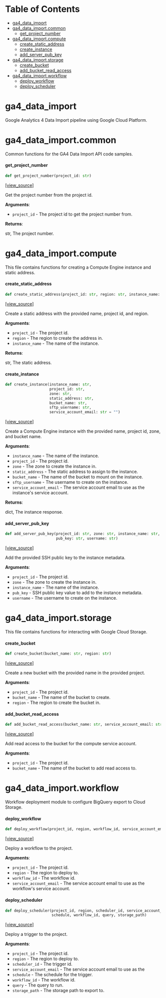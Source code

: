# Table of Contents

* [ga4\_data\_import](#ga4_data_import)
* [ga4\_data\_import.common](#ga4_data_import.common)
  * [get\_project\_number](#ga4_data_import.common.get_project_number)
* [ga4\_data\_import.compute](#ga4_data_import.compute)
  * [create\_static\_address](#ga4_data_import.compute.create_static_address)
  * [create\_instance](#ga4_data_import.compute.create_instance)
  * [add\_server\_pub\_key](#ga4_data_import.compute.add_server_pub_key)
* [ga4\_data\_import.storage](#ga4_data_import.storage)
  * [create\_bucket](#ga4_data_import.storage.create_bucket)
  * [add\_bucket\_read\_access](#ga4_data_import.storage.add_bucket_read_access)
* [ga4\_data\_import.workflow](#ga4_data_import.workflow)
  * [deploy\_workflow](#ga4_data_import.workflow.deploy_workflow)
  * [deploy\_scheduler](#ga4_data_import.workflow.deploy_scheduler)

<a id="ga4_data_import"></a>

# ga4\_data\_import

Google Analytics 4 Data Import pipeline using Google Cloud Platform.

<a id="ga4_data_import.common"></a>

# ga4\_data\_import.common

Common functions for the GA4 Data Import API code samples.

<a id="ga4_data_import.common.get_project_number"></a>

#### get\_project\_number

```python
def get_project_number(project_id: str)
```

[[view_source]](https://github.com/max-ostapenko/ga4_data_import/blob/main/ga4_data_import/common.py#L9)

Get the project number from the project id.

**Arguments**:

- `project_id` - The project id to get the project number from.
  

**Returns**:

  str, The project number.

<a id="ga4_data_import.compute"></a>

# ga4\_data\_import.compute

This file contains functions for creating a Compute Engine instance and static address.

<a id="ga4_data_import.compute.create_static_address"></a>

#### create\_static\_address

```python
def create_static_address(project_id: str, region: str, instance_name: str)
```

[[view_source]](https://github.com/max-ostapenko/ga4_data_import/blob/main/ga4_data_import/compute.py#L32)

Create a static address with the provided name, project id, and region.

**Arguments**:

- `project_id` - The project id.
- `region` - The region to create the address in.
- `instance_name` - The name of the instance.
  

**Returns**:

  str, The static address.

<a id="ga4_data_import.compute.create_instance"></a>

#### create\_instance

```python
def create_instance(instance_name: str,
                    project_id: str,
                    zone: str,
                    static_address: str,
                    bucket_name: str,
                    sftp_username: str,
                    service_account_email: str = "")
```

[[view_source]](https://github.com/max-ostapenko/ga4_data_import/blob/main/ga4_data_import/compute.py#L66)

Create a Compute Engine instance with the provided name, project id, zone, and bucket name.

**Arguments**:

- `instance_name` - The name of the instance.
- `project_id` - The project id.
- `zone` - The zone to create the instance in.
- `static_address` - The static address to assign to the instance.
- `bucket_name` - The name of the bucket to mount on the instance.
- `sftp_username` - The username to create on the instance.
- `service_account_email` - The service account email to use as the
  instance's service account.
  

**Returns**:

  dict, The instance response.

<a id="ga4_data_import.compute.add_server_pub_key"></a>

#### add\_server\_pub\_key

```python
def add_server_pub_key(project_id: str, zone: str, instance_name: str,
                       pub_key: str, username: str)
```

[[view_source]](https://github.com/max-ostapenko/ga4_data_import/blob/main/ga4_data_import/compute.py#L202)

Add the provided SSH public key to the instance metadata.

**Arguments**:

- `project_id` - The project id.
- `zone` - The zone to create the instance in.
- `instance_name` - The name of the instance.
- `pub_key` - SSH public key value to add to the instance metadata.
- `username` - The username to create on the instance.

<a id="ga4_data_import.storage"></a>

# ga4\_data\_import.storage

This file contains functions for interacting with Google Cloud Storage.

<a id="ga4_data_import.storage.create_bucket"></a>

#### create\_bucket

```python
def create_bucket(bucket_name: str, region: str)
```

[[view_source]](https://github.com/max-ostapenko/ga4_data_import/blob/main/ga4_data_import/storage.py#L9)

Create a new bucket with the provided name in the provided project.

**Arguments**:

- `project_id` - The project id.
- `bucket_name` - The name of the bucket to create.
- `region` - The region to create the bucket in.

<a id="ga4_data_import.storage.add_bucket_read_access"></a>

#### add\_bucket\_read\_access

```python
def add_bucket_read_access(bucket_name: str, service_account_email: str)
```

[[view_source]](https://github.com/max-ostapenko/ga4_data_import/blob/main/ga4_data_import/storage.py#L28)

Add read access to the bucket for the compute service account.

**Arguments**:

- `project_id` - The project id.
- `bucket_name` - The name of the bucket to add read access to.

<a id="ga4_data_import.workflow"></a>

# ga4\_data\_import.workflow

Workflow deployment module to configure BigQuery export to Cloud Storage.

<a id="ga4_data_import.workflow.deploy_workflow"></a>

#### deploy\_workflow

```python
def deploy_workflow(project_id, region, workflow_id, service_account_email)
```

[[view_source]](https://github.com/max-ostapenko/ga4_data_import/blob/main/ga4_data_import/workflow.py#L20)

Deploy a workflow to the project.

**Arguments**:

- `project_id` - The project id.
- `region` - The region to deploy to.
- `workflow_id` - The workflow id.
- `service_account_email` - The service account email to use as the workflow's service account.

<a id="ga4_data_import.workflow.deploy_scheduler"></a>

#### deploy\_scheduler

```python
def deploy_scheduler(project_id, region, scheduler_id, service_account_email,
                     schedule, workflow_id, query, storage_path)
```

[[view_source]](https://github.com/max-ostapenko/ga4_data_import/blob/main/ga4_data_import/workflow.py#L90)

Deploy a trigger to the project.

**Arguments**:

- `project_id` - The project id.
- `region` - The region to deploy to.
- `scheduler_id` - The trigger id.
- `service_account_email` - The service account email to use as the
- `schedule` - The schedule for the trigger.
- `workflow_id` - The workflow id.
- `query` - The query to run.
- `storage_path` - The storage path to export to.

